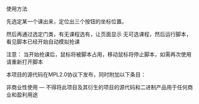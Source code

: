使用方法

先选定某一个课出来，定位出三个按钮的坐标位置。

然后再通过选定门类，有无课程选有，让页面显示 无可选课程，然后运行脚本，看见脚本已经开始自动模拟抢课

注意： 当开始抢课后，鼠标将被脚本占用，移动鼠标将停止脚本，如需再次使用请重新打开脚本



本项目的源代码在MPL2.0协议下发布，同时附加以下条目：

非商业性使用 — 不得将此项目及其衍生的项目的源代码和二进制产品用于任何商业和盈利用途
